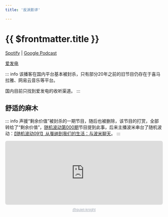 ```yaml
---
title: '反派影评'

---
```


# {{ $frontmatter.title }}

[Spotify](https://open.spotify.com/show/0ZiSM4Gd3dlndfW2EbOvZI) | [Google Podcast](https://podcasts.google.com/feed/aHR0cHM6Ly9hbmNob3IuZm0vcy80YTRkZjc3MC9wb2RjYXN0L3Jzcw==)

[爱发电](https://afdian.net/a/AManforAllSeasons)

::: info
该播客在国内平台基本被封杀，只有部分20年之前的旧节目仍存在于喜马拉雅、网易云音乐等平台。

国内目前只找到爱发电的收听渠道。
:::

## 舒适的麻木

::: info
声援“剩余价值”被封杀的一期节目，随后也被删除，该节目的打赏，全部转给了“剩余价值”，[随机波动第000期](https://www.stovol.club/000)节目提到此事，后来主播波米串台了随机波动：[【随机波动091】从戛纳到我们的生活：与波米聊天](https://www.stovol.club/091)。
:::

<div style="height: 228px; width: 100%;"><iframe src="https://audio.com/embed/audio/1783551112260232?theme=light"    style="display:block; border-radius: 6px; border: none; height: 204px; width: 100%;"></iframe><a href='https://audio.com/quiet-knight' style="text-align: center; display: block; color: #A4ABB6; font-size: 12px; font-family: sans-serif; line-height: 16px; margin-top: 8px; overflow: hidden; white-space: nowrap; text-overflow: ellipsis;">@quiet-knight</a></div>